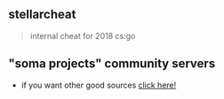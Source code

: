 ## stellarcheat 
> internal cheat for 2018 cs:go

## "soma projects" community servers

- if you want other good sources [click here!](https://discord.gg/np3qN9sjCb)
